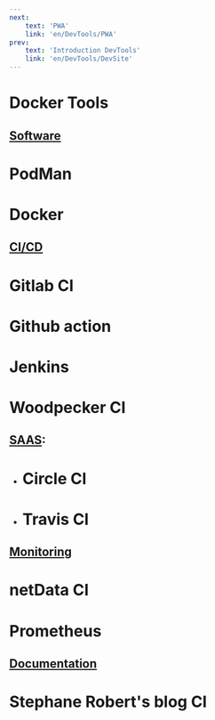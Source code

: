 ```yaml
---
next: 
    text: 'PWA'
    link: 'en/DevTools/PWA'
prev: 
    text: 'Introduction DevTools'
    link: 'en/DevTools/DevSite'
---
```


# Docker Tools

## <u>Software</u>

# PodMan <a href="https://podman.io/" target="_blank"><Badge type="tip" text="Discover" /></a>
# Docker <a href="https://www.docker.com/" target="_blank"><Badge type="tip" text="Discover" /></a>

## <u>CI/CD</u>

# Gitlab CI <a href="https://docs.gitlab.com/ee/ci/" target="_blank"><Badge type="tip" text="Discover" /></a>
# Github action <a href="https://docs.github.com/en/actions" target="_blank"><Badge type="tip" text="Discover" /></a>
# Jenkins <a href="https://www.jenkins.io/" target="_blank"><Badge type="tip" text="Discover" /></a>
# Woodpecker CI <a href="https://woodpecker-ci.org/" target="_blank"><Badge type="tip" text="Discover" /></a>

## <u>SAAS</u>:
- # Circle CI <a href="https://circleci.com/" target="_blank"><Badge type="tip" text="Discover" /></a>
- # Travis CI <a href="https://www.travis-ci.com/" target="_blank"><Badge type="tip" text="Discover" /></a>

## <u>Monitoring</u>
# netData CI <a href="https://www.netdata.cloud/" target="_blank"><Badge type="tip" text="Discover" /></a>
# Prometheus <a href="https://prometheus.io/docs/prometheus/latest/installation/" target="_blank"><Badge type="tip" text="Discover" /></a>

## <u>Documentation</u>
# Stephane Robert's blog CI <a href="https://blog.stephane-robert.info/docs/" target="_blank"><Badge type="tip" text="Discover" /></a> 